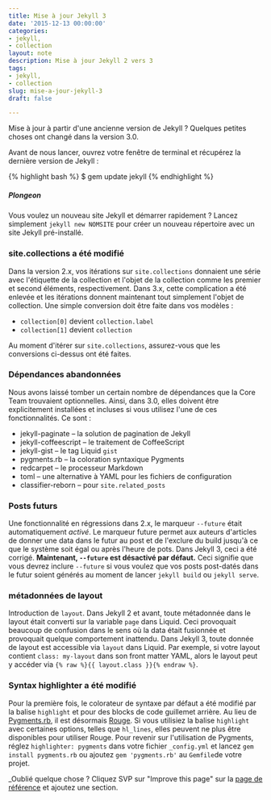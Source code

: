 ```yaml
---
title: Mise à jour Jekyll 3
date: '2015-12-13 00:00:00'
categories:
- jekyll,
- collection
layout: note
description: Mise à jour Jekyll 2 vers 3
tags:
- jekyll,
- collection
slug: mise-a-jour-jekyll-3
draft: false

---
```

Mise à jour à partir d'une ancienne version de Jekyll ? Quelques petites choses ont changé dans la version 3.0.

Avant de nous lancer, ouvrez votre fenêtre de terminal et récupérez la dernière version de Jekyll :

{% highlight bash %}
$ gem update jekyll
{% endhighlight %}

<div class="note feature">
  <h5 markdown="1">Plongeon</h5>
  <p markdown="1">Vous voulez un nouveau site Jekyll et démarrer rapidement ? Lancez simplement 
 <code>jekyll new NOMSITE</code> pour créer un nouveau répertoire avec un site Jekyll pré-installé.</p>
</div>

### site.collections a été modifié 

Dans la version 2.x, vos itérations sur `site.collections` donnaient une série avec l'étiquette de la collection et l'objet de la collection comme les premier et second éléments, respectivement. Dans 3.x, cette complication a été enlevée et les itérations donnent maintenant tout simplement l'objet de collection. Une simple conversion doit être faite dans vos modèles :

- `collection[0]` devient `collection.label`
- `collection[1]` devient  `collection`

Au moment d'itérer sur `site.collections`, assurez-vous que les conversions ci-dessus ont été faites.

### Dépendances abandonnées

Nous avons laissé tomber un certain nombre de dépendances que la Core Team trouvaient optionnelles. Ainsi, dans 3.0, elles doivent être explicitement installées et incluses si vous utilisez l'une de ces fonctionnalités. Ce sont : 

- jekyll-paginate – la solution de pagination de Jekyll
- jekyll-coffeescript – le traitement de CoffeeScript
- jekyll-gist – le tag Liquid  `gist`
- pygments.rb – la coloration syntaxique Pygments 
- redcarpet – le processeur Markdown
- toml – une alternative à YAML pour les fichiers de configuration
- classifier-reborn – pour `site.related_posts`

### Posts futurs

Une fonctionnalité en régressions dans 2.x, le marqueur `--future` était automatiquement _activé_.
Le marqueur future permet aux auteurs d'articles de donner une data dans le futur au post et de l'exclure du build jusqu'à ce que le système soit égal ou après l'heure de pots.
Dans Jekyll 3, ceci a été corrigé. **Maintenant, `--future` est désactivé par défaut.**
Ceci signifie que vous devrez inclure  `--future` si vous voulez que vos posts post-datés dans le futur soient générés au moment de lancer `jekyll build` ou `jekyll serve`.

### métadonnées de layout

Introduction de `layout`. Dans Jekyll 2 et avant, toute métadonnée dans le layout était converti sur la variable `page` dans Liquid. Ceci provoquait beaucoup de confusion dans le sens où la data était fusionnée et provoquait quelque comportement inattendu. Dans Jekyll 3, toute donnée de layout est accessible via `layout`
dans Liquid. Par exemple, si votre layout contient `class: my-layout` dans son front matter YAML, alors le layout peut y accéder via `{% raw %}{{ layout.class }}{% endraw %}`.

### Syntax highlighter a été modifié
Pour la première fois, le colorateur de syntaxe par défaut a été modifié par la balise 
`highlight` et pour des blocks de code guillemet arrière. Au lieu de [Pygments.rb](https://github.com/tmm1/pygments.rb),
il est désormais [Rouge](http://rouge.jneen.net/). Si vous utilisiez la balise `highlight` avec certaines options, telles que `hl_lines`, elles peuvent ne plus être disponibles pour utiliser Rouge. Pour revenir sur l'utilisation de Pygments, réglez `highlighter: pygments` dans votre fichier 
`_config.yml` et lancez `gem install pygments.rb` ou ajoutez 
`gem 'pygments.rb'` au `Gemfile`de votre projet.

_Oublié quelque chose ? Cliquez SVP sur "Improve this page" sur la [page de référence](https://jekyllrb.com/news/2015/10/26/jekyll-3-0-released/) et ajoutez une section.